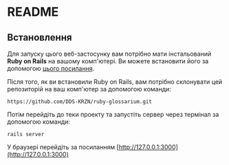 # README

## Встановлення

Для запуску цього веб-застосунку вам потрібно мати інстальований **Ruby on Rails** на вашому комп'ютері. Ви можете встановити його за допомогою [цього посилання](https://guides.rubyonrails.org/getting_started.html).

Після того, як ви встановили Ruby on Rails, вам потрібно склонувати цей репозиторій на ваш комп'ютер за допомогою команди:

```
https://github.com/DDS-KRZN/ruby-glossarium.git
```

Потім перейдіть до теки проекту та запустіть сервер через термінал за допомогою команди:

```
rails server
```

У браузері перейдіть за посиланням [http://127.0.0.1:3000](http://127.0.0.1:3000)

